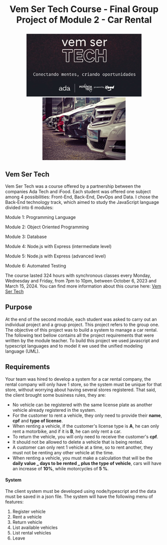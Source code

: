 # <p align="center"> Vem Ser Tech Course - Final Group Project of Module 2 - Car Rental </p>

<p align="center">
<img src="images/VemSerTech.jpg"  alt="VemSerTech" height="200px align="left" />
<img src="images/car_rental.jpg"  alt="car rental" height="200px align="right"/>
</p>

## Vem Ser Tech

Vem Ser Tech was a course offered by a partnership between the companies Ada Tech and iFood. Each student was offered one subject among 4 possibilities: Front-End, Back-End, DevOps and Data. I chose the Back-End technology track, which aimed to study the JavaScript language divided into 6 modules:

Module 1: Programming Language

Module 2: Object Oriented Programming

Module 3: Database

Module 4: Node.js with Express (intermediate level)

Module 5: Node.js with Express (advanced level)

Module 6: Automated Testing

The course lasted 324 hours with synchronous classes every Monday, Wednesday and Friday, from 7pm to 10pm, between October 6, 2023 and March 15, 2024. You can find more information about this course here: <a href="https://ada.tech/sou-aluno/programas/ifood-vem-ser-tech">Vem Ser Tech</a>

## Purpose 

At the end of the second module, each student was asked to carry out an individual project and a group project. This project refers to the group one. The objective of this project was to build a system to manage a car rental. The following text bellow contains all the project requirements that were written by the module teacher. To build this project we used javascript and typescript languages and  to model it we used the unified modeling language (UML). 

## Requirements

Your team was hired to develop a system for a car rental company, the rental company will only have 1 store, so the system must be unique for that store, without worrying about having several stores registered. That said, the client brought some business rules, they are:

- No vehicle can be registered with the same license plate as another vehicle already registered in the system.
- For the customer to rent a vehicle, they only need to provide their **name**, **cpf** and **type of license**.
- When renting a vehicle, if the customer's license type is **A**, he can only rent a motorbike, and if it is **B**, he can only rent a car.
- To return the vehicle, you will only need to receive the customer's **cpf**.
- It should not be allowed to delete a vehicle that is being rented.
- A customer can only rent 1 vehicle at a time, so to rent another, they must not be renting any other vehicle at the time.
- When renting a vehicle, you must make a calculation that will be the **daily value _ days to be rented _ plus the type of vehicle**, cars will have an increase of **10%**, while motorcycles of **5 %**.

#### System

The client system must be developed using node/typescript and the data must be saved in a json file. The system will have the following menu of features:

1. Register vehicle
2. Rent a vehicle
3. Return vehicle
4. List available vehicles
5. List rental vehicles
6. Leave
